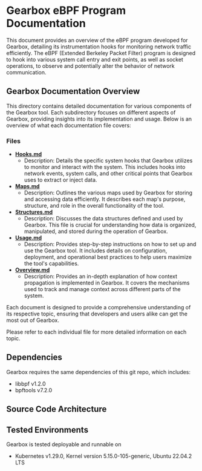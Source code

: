 # Gearbox eBPF Program Documentation

This document provides an overview of the eBPF program developed for Gearbox, detailing its instrumentation hooks for monitoring network traffic efficiently. The eBPF (Extended Berkeley Packet Filter) program is designed to hook into various system call entry and exit points, as well as socket operations, to observe and potentially alter the behavior of network communication.

## Gearbox Documentation Overview

This directory contains detailed documentation for various components of the Gearbox tool. Each subdirectory focuses on different aspects of Gearbox, providing insights into its implementation and usage. Below is an overview of what each documentation file covers:

### Files

- [**Hooks.md**](./Hooks.md)
  - Description: Details the specific system hooks that Gearbox utilizes to monitor and interact with the system. This includes hooks into network events, system calls, and other critical points that Gearbox uses to extract or inject data.
- [**Maps.md**](./Maps.md)
  - Description: Outlines the various maps used by Gearbox for storing and accessing data efficiently. It describes each map's purpose, structure, and role in the overall functionality of the tool.
- [**Structures.md**](./Structures.md)
  - Description: Discusses the data structures defined and used by Gearbox. This file is crucial for understanding how data is organized, manipulated, and stored during the operation of Gearbox.
- [**Usage.md**](./Usage.md)
  - Description: Provides step-by-step instructions on how to set up and use the Gearbox tool. It includes details on configuration, deployment, and operational best practices to help users maximize the tool's capabilities.
- [**Overview.md**](./Overview.md)
  - Description: Provides an in-depth explanation of how context propagation is implemented in Gearbox. It covers the mechanisms used to track and manage context across different parts of the system.


Each document is designed to provide a comprehensive understanding of its respective topic, ensuring that developers and users alike can get the most out of Gearbox.

Please refer to each individual file for more detailed information on each topic.

## Dependencies

Gearbox requires the same dependencies of this git repo, which includes:

- libbpf v1.2.0
- bpftools v7.2.0

## Source Code Architecture

## Tested Environments

Gearbox is tested deployable and runnable on 

- Kubernetes v1.29.0, Kernel version 5.15.0-105-generic, Ubuntu 22.04.2 LTS
